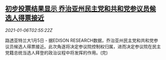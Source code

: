 <!--1609903394000-->
[初步投票结果显示 乔治亚州民主党和共和党参议员候选人得票接近](https://cn.reuters.com/article/us-georgia-senator-vote-pol-0106-idCNKBS29B09M)
------

<div><i>2021-01-06T02:55:22Z</i></div><p>路透亚特兰大1月5日 - 据EDISON RESEARCH数据，乔治亚州民主党和共和党参议员候选人得票接近。此次角逐将决定参议院控制权归属，进而决定参议院在民主党籍总统当选人拜登的政治议程中将发挥的作用。(完)</p>
